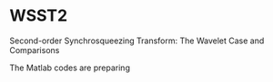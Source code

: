 # WSST2
Second-order Synchrosqueezing Transform: The Wavelet Case and Comparisons

The Matlab codes are preparing